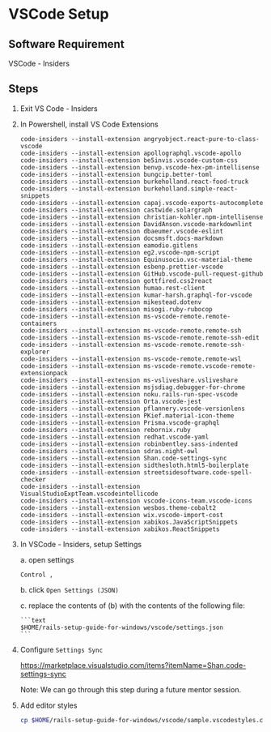 # VSCode Setup

## Software Requirement

VSCode - Insiders

## Steps

1.  Exit VS Code - Insiders

2.  In Powershell, install VS Code Extensions

    ```text
    code-insiders --install-extension angryobject.react-pure-to-class-vscode
    code-insiders --install-extension apollographql.vscode-apollo
    code-insiders --install-extension be5invis.vscode-custom-css
    code-insiders --install-extension benvp.vscode-hex-pm-intellisense
    code-insiders --install-extension bungcip.better-toml
    code-insiders --install-extension burkeholland.react-food-truck
    code-insiders --install-extension burkeholland.simple-react-snippets
    code-insiders --install-extension capaj.vscode-exports-autocomplete
    code-insiders --install-extension castwide.solargraph
    code-insiders --install-extension christian-kohler.npm-intellisense
    code-insiders --install-extension DavidAnson.vscode-markdownlint
    code-insiders --install-extension dbaeumer.vscode-eslint
    code-insiders --install-extension docsmsft.docs-markdown
    code-insiders --install-extension eamodio.gitlens
    code-insiders --install-extension eg2.vscode-npm-script
    code-insiders --install-extension Equinusocio.vsc-material-theme
    code-insiders --install-extension esbenp.prettier-vscode
    code-insiders --install-extension GitHub.vscode-pull-request-github
    code-insiders --install-extension gottfired.css2react
    code-insiders --install-extension humao.rest-client
    code-insiders --install-extension kumar-harsh.graphql-for-vscode
    code-insiders --install-extension mikestead.dotenv
    code-insiders --install-extension misogi.ruby-rubocop
    code-insiders --install-extension ms-vscode-remote.remote-containers
    code-insiders --install-extension ms-vscode-remote.remote-ssh
    code-insiders --install-extension ms-vscode-remote.remote-ssh-edit
    code-insiders --install-extension ms-vscode-remote.remote-ssh-explorer
    code-insiders --install-extension ms-vscode-remote.remote-wsl
    code-insiders --install-extension ms-vscode-remote.vscode-remote-extensionpack
    code-insiders --install-extension ms-vsliveshare.vsliveshare
    code-insiders --install-extension msjsdiag.debugger-for-chrome
    code-insiders --install-extension noku.rails-run-spec-vscode
    code-insiders --install-extension Orta.vscode-jest
    code-insiders --install-extension pflannery.vscode-versionlens
    code-insiders --install-extension PKief.material-icon-theme
    code-insiders --install-extension Prisma.vscode-graphql
    code-insiders --install-extension rebornix.ruby
    code-insiders --install-extension redhat.vscode-yaml
    code-insiders --install-extension robinbentley.sass-indented
    code-insiders --install-extension sdras.night-owl
    code-insiders --install-extension Shan.code-settings-sync
    code-insiders --install-extension sidthesloth.html5-boilerplate
    code-insiders --install-extension streetsidesoftware.code-spell-checker
    code-insiders --install-extension VisualStudioExptTeam.vscodeintellicode
    code-insiders --install-extension vscode-icons-team.vscode-icons
    code-insiders --install-extension wesbos.theme-cobalt2
    code-insiders --install-extension wix.vscode-import-cost
    code-insiders --install-extension xabikos.JavaScriptSnippets
    code-insiders --install-extension xabikos.ReactSnippets

    ```

3.  In VSCode - Insiders, setup Settings

    a.  open settings

    ```text
    Control ,
    ```

    b.  click `Open Settings (JSON)`

    c.  replace the contents of (b) with the contents of the following file:

        ```text
        $HOME/rails-setup-guide-for-windows/vscode/settings.json
        ```

4.  Configure `Settings Sync`

    https://marketplace.visualstudio.com/items?itemName=Shan.code-settings-sync

    Note:  We can go through this step during a future mentor session.

5.  Add editor styles

    ```zsh
    cp $HOME/rails-setup-guide-for-windows/vscode/sample.vscodestyles.css /mnt/c/users/<windows-username>/.vscodestyles.css
    ```
